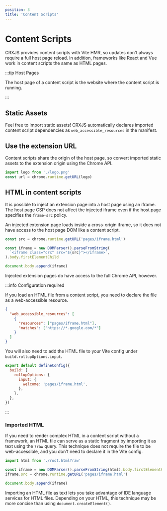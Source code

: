 ```yaml
---
position: 3
title: 'Content Scripts'
---
```


# Content Scripts

CRXJS provides content scripts with Vite HMR, so updates don't always require a
full host page reload. In addition, frameworks like React and Vue work in
content scripts the same as HTML pages.

:::tip Host Pages

The host page of a content script is the website where the content script is
running.

:::

## Static Assets

Feel free to import static assets! CRXJS automatically declares imported content
script dependencies as `web_accessible_resources` in the manifest.

## Use the extension URL

Content scripts share the origin of the host page, so convert imported static
assets to the extension origin using the Chrome API.

```javascript
import logo from './logo.png'
const url = chrome.runtime.getURL(logo)
```

## HTML in content scripts

It is possible to inject an extension page into a host page using an iframe. The
host page CSP does not affect the injected iframe even if the host page
specifies the `frame-src` policy.

An injected extension page loads inside a cross-origin iframe, so it does not
have access to the host page DOM like a content script.

```javascript title=content-script.js
const src = chrome.runtime.getURL('pages/iframe.html')

const iframe = new DOMParser().parseFromString(
  `<iframe class="crx" src="${src}"></iframe>`,
).body.firstElementChild

document.body.append(iframe)
```

Injected extension pages do have access to the full Chrome API, however.

:::info Configuration required

If you load an HTML file from a content script, you need to declare the file as
a web-accessible resource.

```json
{
  "web_accessible_resources": [
    {
      "resources": ["pages/iframe.html"],
      "matches": ["https://*.google.com/*"]
    }
  ]
}
```

You will also need to add the HTML file to your Vite config under
`build.rollupOptions.input`.

```javascript title=vite.config.ts
export default defineConfig({
  build: {
    rollupOptions: {
      input: {
        welcome: 'pages/iframe.html',
      },
    },
  },
})
```

:::

### Imported HTML

If you need to render complex HTML in a content script without a framework, an
HTML file can serve as a static fragment by importing it as text using the
`?raw` query. This technique does not require the file to be web-accessible, and
you don't need to declare it in the Vite config.

```javascript
import html from './root.html?raw'

const iframe = new DOMParser().parseFromString(html).body.firstElementChild
iframe.src = chrome.runtime.getURL('pages/iframe.html')

document.body.append(iframe)
```

Importing an HTML file as text lets you take advantage of IDE language services
for HTML files. Depending on your HTML, this technique may be more concise than
using `document.createElement()`.
